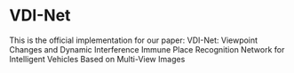 # VDI-Net
This is the official implementation for our paper:
VDI-Net: Viewpoint Changes and Dynamic Interference Immune Place Recognition Network for Intelligent Vehicles Based on Multi-View Images
